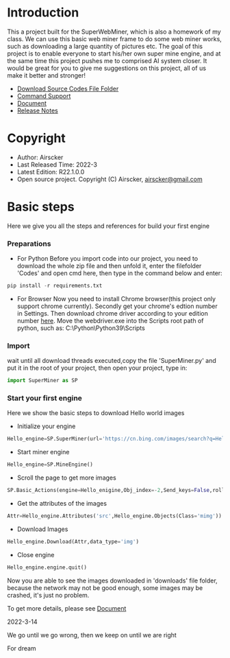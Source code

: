 # Introduction
This a project built for the SuperWebMiner, which is also a homework of my class. We can use this basic web miner frame to do some web miner works, such as downloading a large quantity of pictures etc. The goal of this project is to enable everyone to start his/her own super mine engine, and at the same time this project pushes me to comprised AI system closer. It would be great for you to give me suggestions on this project, all of us make it better and stronger!
- [Download Source Codes File Folder](https://minhaskamal.github.io/DownGit/#/home?url=https://github.com/Airscker/SuperWebMiner/tree/main/Codes)
- [Command Support](https://airscker.github.io/SuperWebMiner/Command%20Support.html)
- [Document](https://airscker.github.io/SuperWebMiner/document.html)
- [Release Notes](https://airscker.github.io/SuperWebMiner/Release%20Notes.html)
# Copyright
* Author: Airscker
* Last Released Time: 2022-3
* Latest Edition: R22.1.0.0
* Open source project. Copyright (C) Airscker, airscker@gmail.com
# Basic steps
Here we give you all the steps and references for build your first engine
### Preparations
- For Python
Before you import code into our project, you need to download the whole zip file and then unfold it, enter the filefolder 'Codes' and open cmd here, then type in the command below and enter:
```python
pip install -r requirements.txt
```
- For Browser
Now you need to install Chrome browser(this project only support chrome currently).
Secondly get your chrome's edtion number in Settings.
Then download chrome driver according to your edition number [here](http://chromedriver.storage.googleapis.com/index.html).
Move the webdriver.exe into the Scripts root path of python, such as: C:\Python\Python39\Scripts
### Import
wait until all download threads executed,copy the file 'SuperMiner.py' and put it in the root of your project, then open your project, type in:
```python
import SuperMiner as SP
```
### Start your first engine
Here we show the basic steps to download Hello world images
- Initialize your engine
```python
Hello_engine=SP.SuperMiner(url='https://cn.bing.com/images/search?q=Hello+world')
```
- Start miner engine
```python
Hello_engine=SP.MineEngine()
```
- Scroll the page to get more images
```python
SP.Basic_Actions(engine=Hello_enigine,Obj_index=-2,Send_keys=False,rollpage=True)
```
- Get the attributes of the images
```python
Attr=Hello_engine.Attributes('src',Hello_engine.Objects(Class='mimg'))
```
- Download Images
```python
Hello_engine.Download(Attr,data_type='img')
```
- Close engine
```python
Hello_engine.engine.quit()
```
Now you are able to see the images downloaded in 'downloads' file folder, because the network may not be good enough, some images may be crashed, it's just no problem.

To get more details, please see [Document](https://airscker.github.io/SuperWebMiner/document.html)





2022-3-14

We go until we go wrong, then we keep on until we are right

For dream



